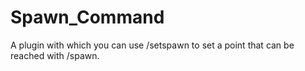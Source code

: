 # Spawn_Command
A plugin with which you can use /setspawn to set a point that can be reached with /spawn.

